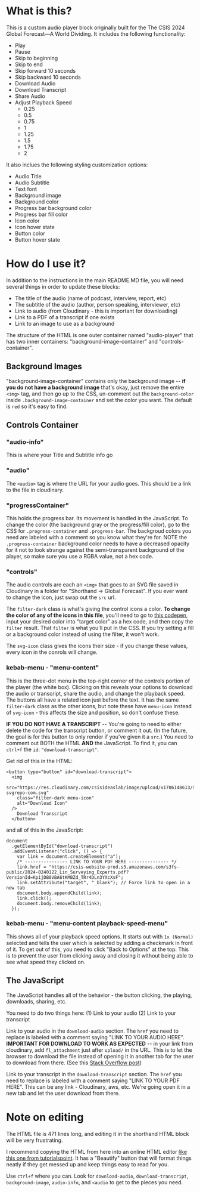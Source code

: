 # What is this?

This is a custom audio player block originally built for the The CSIS 2024 Global Forecast—A World Dividing. It includes the following functionality:

- Play
- Pause
- Skip to beginning
- Skip to end
- Skip forward 10 seconds
- Skip backward 10 seconds
- Download Audio
- Download Transcript
- Share Audio
- Adjust Playback Speed
  - 0.25
  - 0.5
  - 0.75
  - 1
  - 1.25
  - 1.5
  - 1.75
  - 2
 
It also inclues the following styling customization options:
- Audio Title
- Audio Subtitle
- Text font
- Background image
- Background color
- Progress bar background color
- Progress bar fill color
- Icon color
- Icon hover state 
- Button color
- Button hover state

# How do I use it?

In addition to the instructions in the main README.MD file, you will need several things in order to update these blocks:

- The title of the audio (name of podcast, interview, report, etc)
- The subtitle of the audio (author, person speaking, interviewer, etc)
- Link to audio (from Cloudinary - this is important for downloading)
- Link to a PDF of a transcript if one exists
- Link to an image to use as a background

The structure of the HTML is one outer container named "audio-player" that has two inner containers: "background-image-container" and "controls-container".

## Background Images

"background-image-container" contains only the background image -- **if you do not have a background image** that's okay, just remove the entire `<img>` tag, and then go up to the CSS, un-comment out the `background-color` inside `.background-image-container` and set the color you want. The default is `red` so it's easy to find.

## Controls Container

### "audio-info"

This is where your Title and Subtitle info go

### "audio"

The `<audio>` tag is where the URL for your audio goes. This should be a link to the file in cloudinary.

### "progressContainer"

This holds the progress bar. Its movement is handled in the JavaScript. To change the color (the background gray or the progress/fill color), go to the CSS for `.progress-container` and `.progress-bar`. The backgroud colors you need are labeled with a comment so you know what they're for. NOTE the `.progress-container` background color needs to have a decreased opacity for it not to look strange against the semi-transparent background of the player, so make sure you use a RGBA value, not a hex code.

### "controls"

The audio controls are each an `<img>` that goes to an SVG file saved in Cloudinary in a folder for "Shorthand -> Global Forecast". If you ever want to change the icon, just swap out the `src` url.

The `filter-dark` class is what's giving the control icons a color. **To change the color of any of the icons in this file**, you'll need to go to [this codepen](https://codepen.io/sosuke/pen/Pjoqqp), input your desired color into "target color" as a hex code, and then copy the `filter` result. That `filter` is what you'll put in the CSS. If you try setting a fill or a background color instead of using the filter, it won't work.

The `svg-icon` class gives the icons their size - if you change these values, every icon in the conrols will change.

### kebab-menu - "menu-content"

This is the three-dot menu in the top-right corner of the controls portion of the player (the white box). Clicking on this reveals your options to download the audio or transcript, share the audio, and change the playback speed. The buttons all have a related icon just before the text. It has the same `filter-dark` class as the other icons, but note these have `menu-icon` instead of `svg-icon` - this affects the size and position, so don't confuse these. 

**IF YOU DO NOT HAVE A TRANSCRIPT** -- You're going to need to either delete the code for the transcript button, or comment it out. (In the future, the goal is for this button to only render if you've given it a `src`.) You need to comment out BOTH the HTML **AND** the JavaScript. To find it, you can `ctrl+f` the `id`: `"download-transcript"`.

Get rid of this in the HTML:

````
<button type="button" id="download-transcript">
  <img
    src="https://res.cloudinary.com/csisideaslab/image/upload/v1706148613/Shorthand/Global%20Forecast/download-svgrepo-com.svg"
    class="filter-dark menu-icon"
    alt="Download Icon"
  />
    Download Transcript
  </button>
````
and all of this in the JavaScript:

```
document
  .getElementById("download-transcript")
  .addEventListener("click", () => {
    var link = document.createElement("a");
    /* ---------------- LINK TO YOUR PDF HERE --------------- */
    link.href = "https://csis-website-prod.s3.amazonaws.com/s3fs-public/2024-0240122_Lin_Surveying_Experts.pdf?VersionId=KpijDB0VBA6tKMBZd_TRr4DLn3YXcXsF";
    link.setAttribute("target", "_blank"); // Force link to open in a new tab
    document.body.appendChild(link);
    link.click();
    document.body.removeChild(link);
  });
```
### kebab-menu - "menu-content playback-speed-menu"
This shows all of your playback speed options. It starts out with `1x (Normal)` selected and tells the user which is selected by adding a checkmark in front of it. To get out of this, you need to click "Back to Options" at the top. This is to prevent the user from clicking away and closing it without being able to see what speed they clicked on. 

## The JavaScript
The JavaScript handles all of the behavior - the button clicking, the playing, downloads, sharing, etc. 

You need to do two things here: (1) Link to your audio (2) Link to your transcript

Link to your audio in the `download-audio` section. The `href` you need to replace is labeled with a comment saying "LINK TO YOUR AUDIO HERE". **IMPORTANT FOR DOWNLOAD TO WORK AS EXPECTED** -- in your link from cloudinary, add `fl_attachment` just after `upload/` in the URL. This is to let the browser to download the file instead of opening it in another tab for the user to download from there. (See this [Stack Overflow post](https://stackoverflow.com/questions/65381723/download-image-from-cloudinary-url#:~:text=Just%20add%20the%20Cloudinary%20flags,and%20the%20file%20will%20download.&text=You%20can%20optionally%20set%20a,using%20the%20format%20fl_attachment%3Amy_custom_filename%20.))

Link to your transcript in the `download-transcript` section. The `href` you need to replace is labeled with a comment saying "LINK TO YOUR PDF HERE". This can be any link - Cloudinary, aws, etc. We're going open it in a new tab and let the user download from there. 

# Note on editing
The HTML file is 471 lines long, and editing it in the shorthand HTML block will be very frustrating.

I recommend copying the HTML from here into an online HTML editor [like this one from tutorialspoint](https://www.tutorialspoint.com/online_html_editor.php). It has a "Beautify" button that will format things neatly if they get messed up and keep things easy to read for you. 

Use `ctrl+f` where you can. Look for `download-audio`, `download-transcript`, `background-image`, `audio-info`, and `<audio` to get to the pieces you need.
